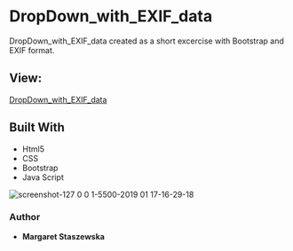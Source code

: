 # DropDown_with_EXIF_data


DropDown_with_EXIF_data created as a short excercise with Bootstrap and EXIF format.

## View:
[DropDown_with_EXIF_data](https://megfan.github.io)

## Built With


* Html5
* CSS
* Bootstrap
* Java Script

![screenshot-127 0 0 1-5500-2019 01 17-16-29-18](https://user-images.githubusercontent.com/35031023/51329131-16f28880-1a75-11e9-957e-eca2be619bef.png)

### Author
* **Margaret Staszewska**
